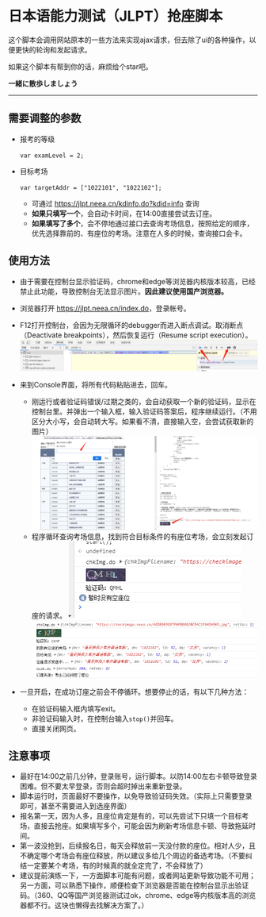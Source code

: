 # 日本语能力测试（JLPT）抢座脚本

这个脚本会调用网站原本的一些方法来实现ajax请求，但去除了ui的各种操作，以便更快的轮询和发起请求。

如果这个脚本有帮到你的话，麻烦给个star吧。

**一緒に散歩しましょう**

---

## 需要调整的参数
- 报考的等级
    
    `var examLevel = 2;`

- 目标考场

    `var targetAddr = ["1022101", "1022102"];`
    
    - 可通过 <https://jlpt.neea.cn/kdinfo.do?kdid=info> 查询
    - **如果只填写一个**，会自动卡时间，在14:00直接尝试去订座。
    - **如果填写了多个**，会不停地通过接口去查询考场信息，按照给定的顺序，优先选择靠前的、有座位的考场。注意在人多的时候，查询接口会卡。
    

## 使用方法

- 由于需要在控制台显示验证码，chrome和edge等浏览器内核版本较高，已经禁止此功能，导致控制台无法显示图片。**因此建议使用国产浏览器。**
- 浏览器打开 <https://jlpt.neea.cn/index.do>，登录帐号。
- F12打开控制台，会因为无限循环的debugger而进入断点调试。取消断点（Deactivate breakpoints），然后恢复运行（Resume script execution）。
    ![截图](screenshot/1.png)
- 来到Console界面，将所有代码粘贴进去，回车。
    - 刚运行或者验证码错误/过期之类的，会自动获取一个新的验证码，显示在控制台里。并弹出一个输入框，输入验证码答案后，程序继续运行。（不用区分大小写，会自动转大写。如果看不清，直接输入空，会尝试获取新的图片）
    ![截图](screenshot/2.png)
    - 程序循环查询考场信息，找到符合目标条件的有座位考场，会立刻发起订座的请求。
    ![截图](screenshot/3.png)
    ![截图](screenshot/4.png)
    
- 一旦开启，在成功订座之前会不停循环。想要停止的话，有以下几种方法：
    - 在验证码输入框内填写exit。
    - 非验证码输入时，在控制台输入`stop()`并回车。
    - 直接关闭网页。

## 注意事项

- 最好在14:00之前几分钟，登录账号，运行脚本。以防14:00左右卡顿导致登录困难。但不要太早登录，否则会超时掉出来重新登录。
- 脚本运行时，页面最好不要操作，以免导致验证码失效。（实际上只需要登录即可，甚至不需要进入到选座界面）
- 报名第一天，因为人多，且座位肯定是有的，可以先尝试下只填一个目标考场，直接去抢座。如果填写多个，可能会因为刷新考场信息卡顿、导致拖延时间。
- 第一波没抢到，后续报名日，每天会释放前一天没付款的座位。相对人少，且不确定哪个考场会有座位释放，所以建议多给几个周边的备选考场。（不要纠结一定要某个考场，有的时候真的就全定完了，不会释放了）
- 建议提前演练一下，一方面脚本可能有问题，或者网站更新导致功能不可用；另一方面，可以熟悉下操作，顺便检查下浏览器是否能在控制台显示出验证码。（360、QQ等国产浏览器测试过ok，chrome、edge等内核版本高的浏览器都不行。这块也懒得去找解决方案了。）